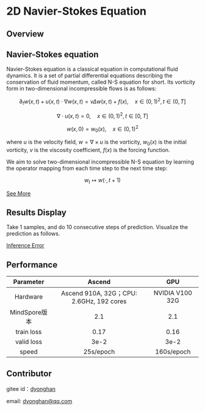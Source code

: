 # 2D Navier-Stokes Equation

## Overview

## Navier-Stokes equation

Navier-Stokes equation is a classical equation in computational fluid dynamics. It is a set of
partial differential equations describing the conservation of fluid momentum, called N-S equation
for short. Its vorticity form in two-dimensional incompressible flows is as follows:

$$
\partial_t w(x, t)+u(x, t) \cdot \nabla w(x, t)=\nu \Delta w(x, t)+f(x), \quad x \in(0,1)^2, t \in(0, T]
$$

$$
\nabla \cdot u(x, t)=0, \quad x \in(0,1)^2, t \in[0, T]
$$

$$
w(x, 0)=w_0(x), \quad x \in(0,1)^2
$$

where $u$ is the velocity field, $w=\nabla \times u$ is the vorticity, $w_0(x)$ is the initial
vorticity, $\nu$ is the viscosity coefficient, $f(x)$ is the forcing function.

We aim to solve two-dimensional incompressible N-S equation by learning the operator mapping from
each time step to the next time step:

$$
w_t \mapsto w(\cdot, t+1)
$$

[See More](https://gitee.com/mindspore/mindscience/blob/master/MindFlow/applications/data_driven/navier_stokes/kno2d/KNO2D.ipynb)

## Results Display

Take 1 samples, and do 10 consecutive steps of prediction. Visualize the prediction as follows.

[Inference Error](images/result.gif)

## Performance

|        Parameter         |        Ascend               |    GPU       |
|:----------------------:|:--------------------------:|:---------------:|
|     Hardware         |     Ascend 910A, 32G；CPU: 2.6GHz, 192 cores      |      NVIDIA V100 32G       |
|     MindSpore版本   |        2.1            |      2.1       |
|        train loss      |       0.17                |       0.16       |
|        valid loss      |        3e-2               |       3e-2    |
|        speed          |     25s/epoch        |    160s/epoch  |

## Contributor

gitee id：[dyonghan](https://gitee.com/dyonghan)

email: dyonghan@qq.com